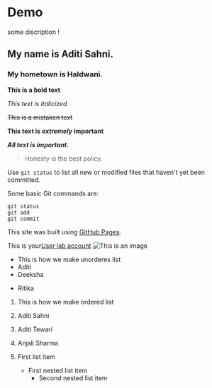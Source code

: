# Demo


some discription !


## My name is Aditi Sahni.


### My hometown is Haldwani.

**This is a bold text**

*This text is italicized*

~~This is a mistaken text~~

**This text is _extremely_ important**


***All text is important.***

>Honesty is the best policy.

Use `git status` to list all new or modified files that haven't yet been committed.



Some basic Git commands are:
```
git status
git add
git commit
```


This site was built using [GitHub Pages](https://pages.github.com/).

This is your[User lab account](http://10.20.1.1:8090/)
![This is an image](https://myoctocat.com/assets/images/base-octocat.svg)



- This is how we make unorderes list 
- Aditi
- Deeksha
* Ritika


1. This is how we make ordered list
2.  Aditi Sahni
3.  Aditi Tewari
4.  Anjali Sharma




1. First list item
   - First nested list item
     - Second nested list item




